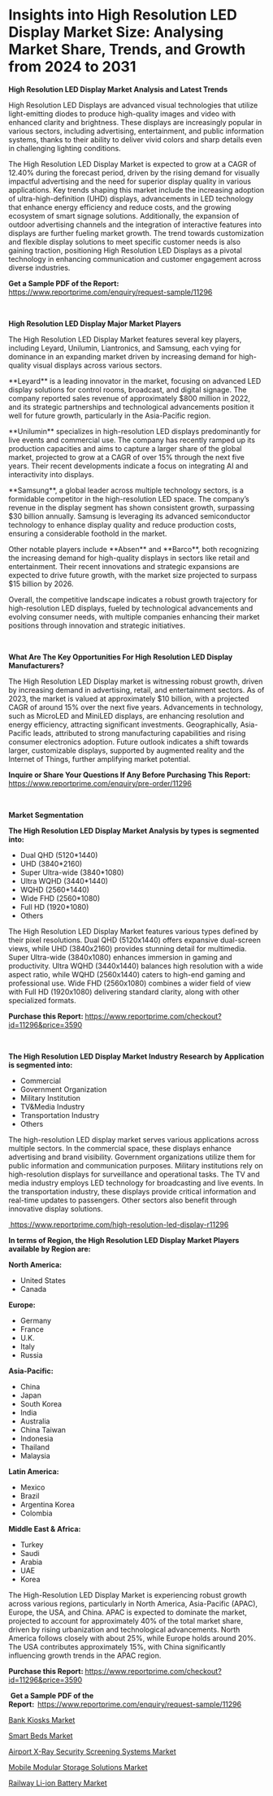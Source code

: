 <p><h1>Insights into High Resolution LED Display Market Size: Analysing Market Share, Trends, and Growth from 2024 to 2031</h1></p><p><strong>High Resolution LED Display Market Analysis and Latest Trends</strong></p>
<p><p>High Resolution LED Displays are advanced visual technologies that utilize light-emitting diodes to produce high-quality images and video with enhanced clarity and brightness. These displays are increasingly popular in various sectors, including advertising, entertainment, and public information systems, thanks to their ability to deliver vivid colors and sharp details even in challenging lighting conditions.</p><p>The High Resolution LED Display Market is expected to grow at a CAGR of 12.40% during the forecast period, driven by the rising demand for visually impactful advertising and the need for superior display quality in various applications. Key trends shaping this market include the increasing adoption of ultra-high-definition (UHD) displays, advancements in LED technology that enhance energy efficiency and reduce costs, and the growing ecosystem of smart signage solutions. Additionally, the expansion of outdoor advertising channels and the integration of interactive features into displays are further fueling market growth. The trend towards customization and flexible display solutions to meet specific customer needs is also gaining traction, positioning High Resolution LED Displays as a pivotal technology in enhancing communication and customer engagement across diverse industries.</p></p>
<p><strong>Get a Sample PDF of the Report:&nbsp;</strong> <a href="https://www.reportprime.com/enquiry/request-sample/11296?utm_campaign=1186&utm_medium=2&utm_source=Github&utm_content=ia&utm_term=02102024&utm_id=high-resolution-led-display">https://www.reportprime.com/enquiry/request-sample/11296</a></p>
<p>&nbsp;</p>
<p><strong>High Resolution LED Display Major Market Players</strong></p>
<p><p>The High Resolution LED Display Market features several key players, including Leyard, Unilumin, Liantronics, and Samsung, each vying for dominance in an expanding market driven by increasing demand for high-quality visual displays across various sectors.</p><p>**Leyard** is a leading innovator in the market, focusing on advanced LED display solutions for control rooms, broadcast, and digital signage. The company reported sales revenue of approximately $800 million in 2022, and its strategic partnerships and technological advancements position it well for future growth, particularly in the Asia-Pacific region.</p><p>**Unilumin** specializes in high-resolution LED displays predominantly for live events and commercial use. The company has recently ramped up its production capacities and aims to capture a larger share of the global market, projected to grow at a CAGR of over 15% through the next five years. Their recent developments indicate a focus on integrating AI and interactivity into displays.</p><p>**Samsung**, a global leader across multiple technology sectors, is a formidable competitor in the high-resolution LED space. The company’s revenue in the display segment has shown consistent growth, surpassing $30 billion annually. Samsung is leveraging its advanced semiconductor technology to enhance display quality and reduce production costs, ensuring a considerable foothold in the market.</p><p>Other notable players include **Absen** and **Barco**, both recognizing the increasing demand for high-quality displays in sectors like retail and entertainment. Their recent innovations and strategic expansions are expected to drive future growth, with the market size projected to surpass $15 billion by 2026.</p><p>Overall, the competitive landscape indicates a robust growth trajectory for high-resolution LED displays, fueled by technological advancements and evolving consumer needs, with multiple companies enhancing their market positions through innovation and strategic initiatives.</p></p>
<p>&nbsp;</p>
<p><strong>What Are The Key Opportunities For High Resolution LED Display Manufacturers?</strong></p>
<p><p>The High Resolution LED Display market is witnessing robust growth, driven by increasing demand in advertising, retail, and entertainment sectors. As of 2023, the market is valued at approximately $10 billion, with a projected CAGR of around 15% over the next five years. Advancements in technology, such as MicroLED and MiniLED displays, are enhancing resolution and energy efficiency, attracting significant investments. Geographically, Asia-Pacific leads, attributed to strong manufacturing capabilities and rising consumer electronics adoption. Future outlook indicates a shift towards larger, customizable displays, supported by augmented reality and the Internet of Things, further amplifying market potential.</p></p>
<p><strong>Inquire or Share Your Questions If Any Before Purchasing This Report:</strong> <a href="https://www.reportprime.com/enquiry/pre-order/11296?utm_campaign=1186&utm_medium=2&utm_source=Github&utm_content=ia&utm_term=02102024&utm_id=high-resolution-led-display">https://www.reportprime.com/enquiry/pre-order/11296</a></p>
<p>&nbsp;</p>
<p><strong>Market Segmentation</strong></p>
<p><strong>The High Resolution LED Display Market Analysis by types is segmented into:</strong></p>
<p><ul><li>Dual QHD (5120*1440)</li><li>UHD (3840*2160)</li><li>Super Ultra-wide (3840*1080)</li><li>Ultra WQHD (3440*1440)</li><li>WQHD (2560*1440)</li><li>Wide FHD (2560*1080)</li><li>Full HD (1920*1080)</li><li>Others</li></ul></p>
<p><p>The High Resolution LED Display Market features various types defined by their pixel resolutions. Dual QHD (5120x1440) offers expansive dual-screen views, while UHD (3840x2160) provides stunning detail for multimedia. Super Ultra-wide (3840x1080) enhances immersion in gaming and productivity. Ultra WQHD (3440x1440) balances high resolution with a wide aspect ratio, while WQHD (2560x1440) caters to high-end gaming and professional use. Wide FHD (2560x1080) combines a wider field of view with Full HD (1920x1080) delivering standard clarity, along with other specialized formats.</p></p>
<p><strong>Purchase this Report:&nbsp;</strong><a href="https://www.reportprime.com/checkout?id=11296&price=3590&utm_campaign=1186&utm_medium=2&utm_source=Github&utm_content=ia&utm_term=02102024&utm_id=high-resolution-led-display">https://www.reportprime.com/checkout?id=11296&price=3590</a></p>
<p>&nbsp;</p>
<p><strong>The High Resolution LED Display Market Industry Research by Application is segmented into:</strong></p>
<p><ul><li>Commercial</li><li>Government Organization</li><li>Military Institution</li><li>TV&Media Industry</li><li>Transportation Industry</li><li>Others</li></ul></p>
<p><p>The high-resolution LED display market serves various applications across multiple sectors. In the commercial space, these displays enhance advertising and brand visibility. Government organizations utilize them for public information and communication purposes. Military institutions rely on high-resolution displays for surveillance and operational tasks. The TV and media industry employs LED technology for broadcasting and live events. In the transportation industry, these displays provide critical information and real-time updates to passengers. Other sectors also benefit through innovative display solutions.</p></p>
<p><a href="https://www.reportprime.com/high-resolution-led-display-r11296?utm_campaign=1186&utm_medium=2&utm_source=Github&utm_content=ia&utm_term=02102024&utm_id=high-resolution-led-display">&nbsp;https://www.reportprime.com/high-resolution-led-display-r11296</a></p>
<p><strong>In terms of Region, the High Resolution LED Display Market Players available by Region are:</strong></p>
<p>
    <p> <strong> North America: </strong>
        <ul>
            <li>United States</li>
            <li>Canada</li>
        </ul>
        </p> 
    <p> <strong> Europe: </strong>
        <ul>
            <li>Germany</li>
            <li>France</li>
            <li>U.K.</li>
            <li>Italy</li>
            <li>Russia</li>
        </ul>
        </p> 
    <p> <strong> Asia-Pacific: </strong>
        <ul>
            <li>China</li>
            <li>Japan</li>
            <li>South Korea</li>
            <li>India</li>
            <li>Australia</li>
            <li>China Taiwan</li>
            <li>Indonesia</li>
            <li>Thailand</li>
            <li>Malaysia</li>
        </ul>
        </p> 
    <p> <strong> Latin America: </strong>
        <ul>
            <li>Mexico</li>
            <li>Brazil</li>
            <li>Argentina Korea</li>
            <li>Colombia</li>
        </ul>
        </p> 
    <p> <strong> Middle East & Africa: </strong>
        <ul>
            <li>Turkey</li>
            <li>Saudi</li>
            <li>Arabia</li>
            <li>UAE</li>
            <li>Korea</li>
        </ul>
    </p>
    </p>
<p><p>The High-Resolution LED Display Market is experiencing robust growth across various regions, particularly in North America, Asia-Pacific (APAC), Europe, the USA, and China. APAC is expected to dominate the market, projected to account for approximately 40% of the total market share, driven by rising urbanization and technological advancements. North America follows closely with about 25%, while Europe holds around 20%. The USA contributes approximately 15%, with China significantly influencing growth trends in the APAC region.</p></p>
<p><strong>Purchase this Report: </strong><a href="https://www.reportprime.com/checkout?id=11296&price=3590&utm_campaign=1186&utm_medium=2&utm_source=Github&utm_content=ia&utm_term=02102024&utm_id=high-resolution-led-display">https://www.reportprime.com/checkout?id=11296&price=3590</a></p>
<p>&nbsp;<strong>Get a Sample PDF of the Report:&nbsp;&nbsp;</strong><a href="https://www.reportprime.com/enquiry/request-sample/11296?utm_campaign=1186&utm_medium=2&utm_source=Github&utm_content=ia&utm_term=02102024&utm_id=high-resolution-led-display">https://www.reportprime.com/enquiry/request-sample/11296</a></p>
<p><strong></strong></p>
<p><p><a href="https://www.linkedin.com/pulse/insights-bank-kiosks-market-size-which-expanding-117-uahxc?utm_campaign=1186&utm_medium=2&utm_source=Github&utm_content=ia&utm_term=02102024&utm_id=high-resolution-led-display">Bank Kiosks Market</a></p><p><a href="https://www.linkedin.com/pulse/global-perspectives-smart-beds-market-trends-forecast-z1g9c?utm_campaign=1186&utm_medium=2&utm_source=Github&utm_content=ia&utm_term=02102024&utm_id=high-resolution-led-display">Smart Beds Market</a></p><p><a href="https://issuu.com/reportprime-2/docs/airport-x-ray-security-screening-sy_67f1910098a997?utm_campaign=1186&utm_medium=2&utm_source=Github&utm_content=ia&utm_term=02102024&utm_id=high-resolution-led-display">Airport X-Ray Security Screening Systems Market</a></p><p><a href="https://github.com/AKSHATREPORTPRIME/Market-Research-Report-List-6/blob/main/mobile-modular-storage-solutions-market.md?utm_campaign=1186&utm_medium=2&utm_source=Github&utm_content=ia&utm_term=02102024&utm_id=high-resolution-led-display">Mobile Modular Storage Solutions Market</a></p><p><a href="https://issuu.com/reportprime-2/docs/railway-li-ion-battery-market-size-_67cecaa0f790e5?utm_campaign=1186&utm_medium=2&utm_source=Github&utm_content=ia&utm_term=02102024&utm_id=high-resolution-led-display">Railway Li-ion Battery Market</a></p></p>